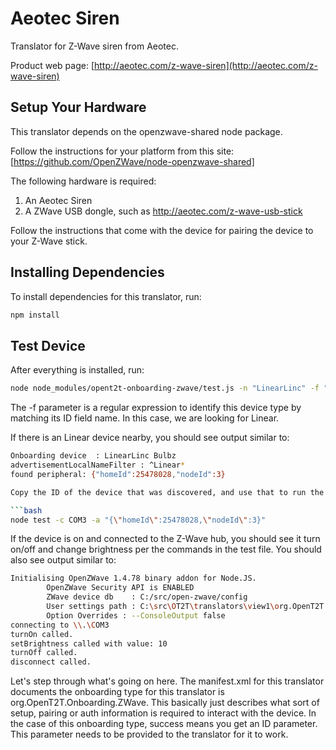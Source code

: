 # Aeotec Siren

Translator for Z-Wave siren from Aeotec.

Product web page: [http://aeotec.com/z-wave-siren](http://aeotec.com/z-wave-siren)

## Setup Your Hardware

This translator depends on the openzwave-shared node package. 

Follow the instructions for your platform from this site: [https://github.com/OpenZWave/node-openzwave-shared] 
  
The following hardware is required:

1. An Aeotec Siren
2. A ZWave USB dongle, such as http://aeotec.com/z-wave-usb-stick

Follow the instructions that come with the device for pairing the device to your Z-Wave stick.

## Installing Dependencies
To install dependencies for this translator, run:

```bash
npm install
```

## Test Device
After everything is installed, run:

```bash
node node_modules/opent2t-onboarding-zwave/test.js -n "LinearLinc" -f "^Linear*"
```

The -f parameter is a regular expression to identify this device type by matching its ID field name. In this case, we are looking
for Linear.

If there is an Linear device nearby, you should see output similar to:

```bash
Onboarding device  : LinearLinc Bulbz
advertisementLocalNameFilter : ^Linear*
found peripheral: {"homeId":25478028,"nodeId":3}

Copy the ID of the device that was discovered, and use that to run the translator test file:

```bash
node test -c COM3 -a "{\"homeId\":25478028,\"nodeId\":3}"
```

If the device is on and connected to the Z-Wave hub, you should see it turn on/off and change brightness per
the commands in the test file. You should also see output similar to:

```bash
Initialising OpenZWave 1.4.78 binary addon for Node.JS.
        OpenZWave Security API is ENABLED
        ZWave device db    : C:/src/open-zwave/config
        User settings path : C:\src\OT2T\translators\view1\org.OpenT2T.Siren.SuperPopular.Sample\LinearLinc Bulbz\js\node_modules\openzwave-shared\build\Release/../../
        Option Overrides : --ConsoleOutput false
connecting to \\.\COM3
turnOn called.
setBrightness called with value: 10
turnOff called.
disconnect called.
```

Let's step through what's going on here. The manifest.xml for this translator documents the onboarding type
for this translator is org.OpenT2T.Onboarding.ZWave. This basically just describes what sort of setup, pairing or
auth information is required to interact with the device. In the case of this onboarding type, success means you get
an ID parameter. This parameter needs to be provided to the translator for it to work.

